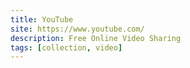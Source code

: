```yaml
---
title: YouTube
site: https://www.youtube.com/
description: Free Online Video Sharing
tags: [collection, video]
---
```

